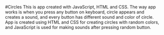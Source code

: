 #Circles
This is app created with JavaScript, HTML and CSS. The way app works is when you press any button on keyboard,
circle appears and creates a sound, and every button has different sound and color of circle.
App is created using HTML and CSS for creating circles with random colors, and JavaScript is used for making
sounds after pressing random button.  
